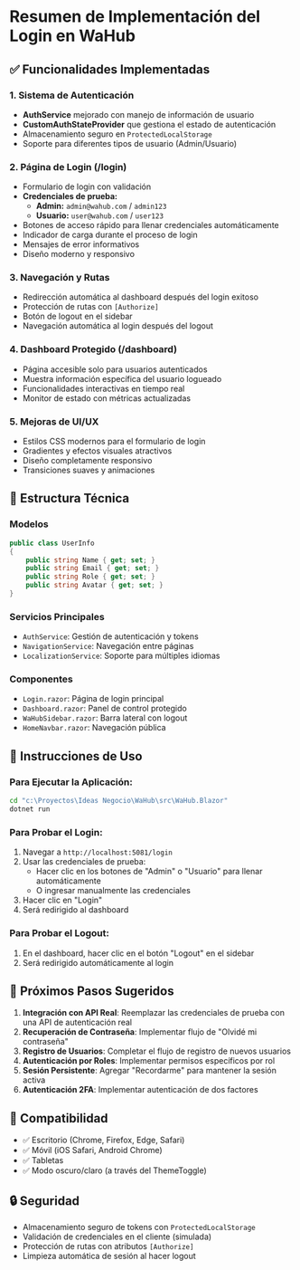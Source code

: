 # Resumen de Implementación del Login en WaHub

## ✅ Funcionalidades Implementadas

### 1. Sistema de Autenticación
- **AuthService** mejorado con manejo de información de usuario
- **CustomAuthStateProvider** que gestiona el estado de autenticación
- Almacenamiento seguro en `ProtectedLocalStorage`
- Soporte para diferentes tipos de usuario (Admin/Usuario)

### 2. Página de Login (/login)
- Formulario de login con validación
- **Credenciales de prueba:**
  - **Admin:** `admin@wahub.com` / `admin123`
  - **Usuario:** `user@wahub.com` / `user123`
- Botones de acceso rápido para llenar credenciales automáticamente
- Indicador de carga durante el proceso de login
- Mensajes de error informativos
- Diseño moderno y responsivo

### 3. Navegación y Rutas
- Redirección automática al dashboard después del login exitoso
- Protección de rutas con `[Authorize]`
- Botón de logout en el sidebar
- Navegación automática al login después del logout

### 4. Dashboard Protegido (/dashboard)
- Página accesible solo para usuarios autenticados
- Muestra información específica del usuario logueado
- Funcionalidades interactivas en tiempo real
- Monitor de estado con métricas actualizadas

### 5. Mejoras de UI/UX
- Estilos CSS modernos para el formulario de login
- Gradientes y efectos visuales atractivos
- Diseño completamente responsivo
- Transiciones suaves y animaciones

## 🔧 Estructura Técnica

### Modelos
```csharp
public class UserInfo
{
    public string Name { get; set; }
    public string Email { get; set; }
    public string Role { get; set; }
    public string Avatar { get; set; }
}
```

### Servicios Principales
- `AuthService`: Gestión de autenticación y tokens
- `NavigationService`: Navegación entre páginas
- `LocalizationService`: Soporte para múltiples idiomas

### Componentes
- `Login.razor`: Página de login principal
- `Dashboard.razor`: Panel de control protegido
- `WaHubSidebar.razor`: Barra lateral con logout
- `HomeNavbar.razor`: Navegación pública

## 🚀 Instrucciones de Uso

### Para Ejecutar la Aplicación:
```bash
cd "c:\Proyectos\Ideas Negocio\WaHub\src\WaHub.Blazor"
dotnet run
```

### Para Probar el Login:
1. Navegar a `http://localhost:5081/login`
2. Usar las credenciales de prueba:
   - Hacer clic en los botones de "Admin" o "Usuario" para llenar automáticamente
   - O ingresar manualmente las credenciales
3. Hacer clic en "Login"
4. Será redirigido al dashboard

### Para Probar el Logout:
1. En el dashboard, hacer clic en el botón "Logout" en el sidebar
2. Será redirigido automáticamente al login

## 🎯 Próximos Pasos Sugeridos

1. **Integración con API Real**: Reemplazar las credenciales de prueba con una API de autenticación real
2. **Recuperación de Contraseña**: Implementar flujo de "Olvidé mi contraseña"
3. **Registro de Usuarios**: Completar el flujo de registro de nuevos usuarios
4. **Autenticación por Roles**: Implementar permisos específicos por rol
5. **Sesión Persistente**: Agregar "Recordarme" para mantener la sesión activa
6. **Autenticación 2FA**: Implementar autenticación de dos factores

## 📱 Compatibilidad

- ✅ Escritorio (Chrome, Firefox, Edge, Safari)
- ✅ Móvil (iOS Safari, Android Chrome)
- ✅ Tabletas
- ✅ Modo oscuro/claro (a través del ThemeToggle)

## 🔒 Seguridad

- Almacenamiento seguro de tokens con `ProtectedLocalStorage`
- Validación de credenciales en el cliente (simulada)
- Protección de rutas con atributos `[Authorize]`
- Limpieza automática de sesión al hacer logout

